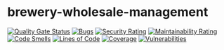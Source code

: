 # brewery-wholesale-management


[![Quality Gate Status](https://sonarcloud.io/api/project_badges/measure?project=com.management.system%3Abrewery-wholesale&metric=alert_status)](https://sonarcloud.io/summary/new_code?id=com.management.system%3Abrewery-wholesale)
[![Bugs](https://sonarcloud.io/api/project_badges/measure?project=com.management.system%3Abrewery-wholesale&metric=bugs)](https://sonarcloud.io/summary/new_code?id=com.management.system%3Abrewery-wholesale)
[![Security Rating](https://sonarcloud.io/api/project_badges/measure?project=com.management.system%3Abrewery-wholesale&metric=security_rating)](https://sonarcloud.io/summary/new_code?id=com.management.system%3Abrewery-wholesale)
[![Maintainability Rating](https://sonarcloud.io/api/project_badges/measure?project=com.management.system%3Abrewery-wholesale&metric=sqale_rating)](https://sonarcloud.io/summary/new_code?id=com.management.system%3Abrewery-wholesale)
[![Code Smells](https://sonarcloud.io/api/project_badges/measure?project=com.management.system%3Abrewery-wholesale&metric=code_smells)](https://sonarcloud.io/summary/new_code?id=com.management.system%3Abrewery-wholesale)
[![Lines of Code](https://sonarcloud.io/api/project_badges/measure?project=com.management.system%3Abrewery-wholesale&metric=ncloc)](https://sonarcloud.io/summary/new_code?id=com.management.system%3Abrewery-wholesale)
[![Coverage](https://sonarcloud.io/api/project_badges/measure?project=com.management.system%3Abrewery-wholesale&metric=coverage)](https://sonarcloud.io/summary/new_code?id=com.management.system%3Abrewery-wholesale)
[![Vulnerabilities](https://sonarcloud.io/api/project_badges/measure?project=com.management.system%3Abrewery-wholesale&metric=vulnerabilities)](https://sonarcloud.io/summary/new_code?id=com.management.system%3Abrewery-wholesale)

